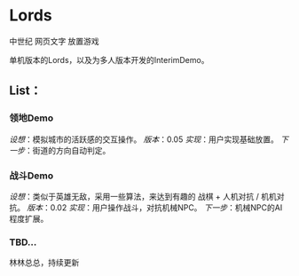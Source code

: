 # Lords
中世纪 网页文字 放置游戏

单机版本的Lords，以及为多人版本开发的InterimDemo。

## List：
### 领地Demo
*设想*：模拟城市的活跃感的交互操作。
*版本*：0.05
*实现*：用户实现基础放置。
*下一步*：街道的方向自动判定。

### 战斗Demo
*设想*：类似于英雄无敌，采用一些算法，来达到有趣的 战棋 + 人机对抗 / 机机对抗。
*版本*：0.02
*实现*：用户操作战斗，对抗机械NPC。
*下一步*：机械NPC的AI程度扩展。

### TBD...

林林总总，持续更新
